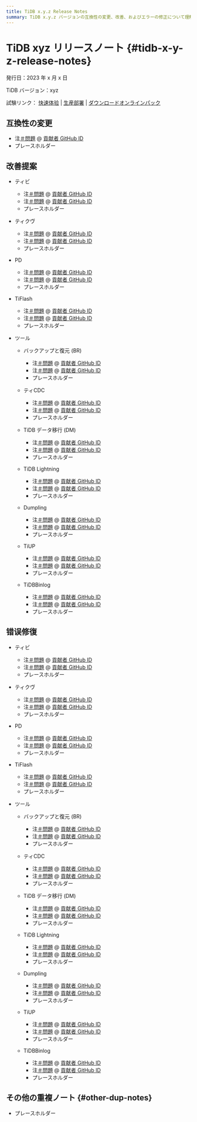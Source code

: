 ```yaml
---
title: TiDB x.y.z Release Notes
summary: TiDB x.y.z バージョンの互換性の変更、改善、およびエラーの修正について理解します。
---
```


# TiDB xyz リリースノート {#tidb-x-y-z-release-notes}

発行日：2023 年 x 月 x 日

TiDB バージョン：xyz

試験リンク： [快速体验](https://docs.pingcap.com/zh/tidb/vx.y/quick-start-with-tidb) | [生産部署](https://docs.pingcap.com/zh/tidb/vx.y/production-deployment-using-tiup) | [ダウンロードオンラインパック](https://cn.pingcap.com/product-community/?version=vx.y.z#version-list)

## 互換性の変更

-   注[＃問題](https://github.com/pingcap/$%7Brepo-name%7D/issues/$%7Bissue-id%7D) @ [貢献者 GitHub ID](https://github.com/$%7Bgithub-id%7D)
-   プレースホルダー

## 改善提案

-   ティビ

    -   注[＃問題](https://github.com/pingcap/tidb/issues/$%7Bissue-id%7D) @ [貢献者 GitHub ID](https://github.com/$%7Bgithub-id%7D)
    -   注[＃問題](https://github.com/pingcap/tidb/issues/$%7Bissue-id%7D) @ [貢献者 GitHub ID](https://github.com/$%7Bgithub-id%7D)
    -   プレースホルダー

-   ティクヴ

    -   注[＃問題](https://github.com/tikv/tikv/issues/$%7Bissue-id%7D) @ [貢献者 GitHub ID](https://github.com/$%7Bgithub-id%7D)
    -   注[＃問題](https://github.com/tikv/tikv/issues/$%7Bissue-id%7D) @ [貢献者 GitHub ID](https://github.com/$%7Bgithub-id%7D)
    -   プレースホルダー

-   PD

    -   注[＃問題](https://github.com/tikv/pd/issues/$%7Bissue-id%7D) @ [貢献者 GitHub ID](https://github.com/$%7Bgithub-id%7D)
    -   注[＃問題](https://github.com/tikv/pd/issues/$%7Bissue-id%7D) @ [貢献者 GitHub ID](https://github.com/$%7Bgithub-id%7D)
    -   プレースホルダー

-   TiFlash

    -   注[＃問題](https://github.com/pingcap/tiflash/issues/$%7Bissue-id%7D) @ [貢献者 GitHub ID](https://github.com/$%7Bgithub-id%7D)
    -   注[＃問題](https://github.com/pingcap/tiflash/issues/$%7Bissue-id%7D) @ [貢献者 GitHub ID](https://github.com/$%7Bgithub-id%7D)
    -   プレースホルダー

-   ツール

    -   バックアップと復元 (BR)

        -   注[＃問題](https://github.com/pingcap/tidb/issues/$%7Bissue-id%7D) @ [貢献者 GitHub ID](https://github.com/$%7Bgithub-id%7D)
        -   注[＃問題](https://github.com/pingcap/tidb/issues/$%7Bissue-id%7D) @ [貢献者 GitHub ID](https://github.com/$%7Bgithub-id%7D)
        -   プレースホルダー

    -   ティCDC

        -   注[＃問題](https://github.com/pingcap/tiflow/issues/$%7Bissue-id%7D) @ [貢献者 GitHub ID](https://github.com/$%7Bgithub-id%7D)
        -   注[＃問題](https://github.com/pingcap/tiflow/issues/$%7Bissue-id%7D) @ [貢献者 GitHub ID](https://github.com/$%7Bgithub-id%7D)
        -   プレースホルダー

    -   TiDB データ移行 (DM)

        -   注[＃問題](https://github.com/pingcap/tiflow/issues/$%7Bissue-id%7D) @ [貢献者 GitHub ID](https://github.com/$%7Bgithub-id%7D)
        -   注[＃問題](https://github.com/pingcap/tiflow/issues/$%7Bissue-id%7D) @ [貢献者 GitHub ID](https://github.com/$%7Bgithub-id%7D)
        -   プレースホルダー

    -   TiDB Lightning

        -   注[＃問題](https://github.com/pingcap/tidb/issues/$%7Bissue-id%7D) @ [貢献者 GitHub ID](https://github.com/$%7Bgithub-id%7D)
        -   注[＃問題](https://github.com/pingcap/tidb/issues/$%7Bissue-id%7D) @ [貢献者 GitHub ID](https://github.com/$%7Bgithub-id%7D)
        -   プレースホルダー

    -   Dumpling

        -   注[＃問題](https://github.com/pingcap/tidb/issues/$%7Bissue-id%7D) @ [貢献者 GitHub ID](https://github.com/$%7Bgithub-id%7D)
        -   注[＃問題](https://github.com/pingcap/tidb/issues/$%7Bissue-id%7D) @ [貢献者 GitHub ID](https://github.com/$%7Bgithub-id%7D)
        -   プレースホルダー

    -   TiUP

        -   注[＃問題](https://github.com/pingcap/tiup/issues/$%7Bissue-id%7D) @ [貢献者 GitHub ID](https://github.com/$%7Bgithub-id%7D)
        -   注[＃問題](https://github.com/pingcap/tiup/issues/$%7Bissue-id%7D) @ [貢献者 GitHub ID](https://github.com/$%7Bgithub-id%7D)
        -   プレースホルダー

    -   TiDBBinlog

        -   注[＃問題](https://github.com/pingcap/tidb-binlog/issues/$%7Bissue-id%7D) @ [貢献者 GitHub ID](https://github.com/$%7Bgithub-id%7D)
        -   注[＃問題](https://github.com/pingcap/tidb-binlog/issues/$%7Bissue-id%7D) @ [貢献者 GitHub ID](https://github.com/$%7Bgithub-id%7D)
        -   プレースホルダー

## 错误修復

-   ティビ

    -   注[＃問題](https://github.com/pingcap/tidb/issues/$%7Bissue-id%7D) @ [貢献者 GitHub ID](https://github.com/$%7Bgithub-id%7D)
    -   注[＃問題](https://github.com/pingcap/tidb/issues/$%7Bissue-id%7D) @ [貢献者 GitHub ID](https://github.com/$%7Bgithub-id%7D)
    -   プレースホルダー

-   ティクヴ

    -   注[＃問題](https://github.com/tikv/tikv/issues/$%7Bissue-id%7D) @ [貢献者 GitHub ID](https://github.com/$%7Bgithub-id%7D)
    -   注[＃問題](https://github.com/tikv/tikv/issues/$%7Bissue-id%7D) @ [貢献者 GitHub ID](https://github.com/$%7Bgithub-id%7D)
    -   プレースホルダー

-   PD

    -   注[＃問題](https://github.com/tikv/pd/issues/$%7Bissue-id%7D) @ [貢献者 GitHub ID](https://github.com/$%7Bgithub-id%7D)
    -   注[＃問題](https://github.com/tikv/pd/issues/$%7Bissue-id%7D) @ [貢献者 GitHub ID](https://github.com/$%7Bgithub-id%7D)
    -   プレースホルダー

-   TiFlash

    -   注[＃問題](https://github.com/pingcap/tiflash/issues/$%7Bissue-id%7D) @ [貢献者 GitHub ID](https://github.com/$%7Bgithub-id%7D)
    -   注[＃問題](https://github.com/pingcap/tiflash/issues/$%7Bissue-id%7D) @ [貢献者 GitHub ID](https://github.com/$%7Bgithub-id%7D)
    -   プレースホルダー

-   ツール

    -   バックアップと復元 (BR)

        -   注[＃問題](https://github.com/pingcap/tidb/issues/$%7Bissue-id%7D) @ [貢献者 GitHub ID](https://github.com/$%7Bgithub-id%7D)
        -   注[＃問題](https://github.com/pingcap/tidb/issues/$%7Bissue-id%7D) @ [貢献者 GitHub ID](https://github.com/$%7Bgithub-id%7D)
        -   プレースホルダー

    -   ティCDC

        -   注[＃問題](https://github.com/pingcap/tiflow/issues/$%7Bissue-id%7D) @ [貢献者 GitHub ID](https://github.com/$%7Bgithub-id%7D)
        -   注[＃問題](https://github.com/pingcap/tiflow/issues/$%7Bissue-id%7D) @ [貢献者 GitHub ID](https://github.com/$%7Bgithub-id%7D)
        -   プレースホルダー

    -   TiDB データ移行 (DM)

        -   注[＃問題](https://github.com/pingcap/tiflow/issues/$%7Bissue-id%7D) @ [貢献者 GitHub ID](https://github.com/$%7Bgithub-id%7D)
        -   注[＃問題](https://github.com/pingcap/tiflow/issues/$%7Bissue-id%7D) @ [貢献者 GitHub ID](https://github.com/$%7Bgithub-id%7D)
        -   プレースホルダー

    -   TiDB Lightning

        -   注[＃問題](https://github.com/pingcap/tidb/issues/$%7Bissue-id%7D) @ [貢献者 GitHub ID](https://github.com/$%7Bgithub-id%7D)
        -   注[＃問題](https://github.com/pingcap/tidb/issues/$%7Bissue-id%7D) @ [貢献者 GitHub ID](https://github.com/$%7Bgithub-id%7D)
        -   プレースホルダー

    -   Dumpling

        -   注[＃問題](https://github.com/pingcap/tidb/issues/$%7Bissue-id%7D) @ [貢献者 GitHub ID](https://github.com/$%7Bgithub-id%7D)
        -   注[＃問題](https://github.com/pingcap/tidb/issues/$%7Bissue-id%7D) @ [貢献者 GitHub ID](https://github.com/$%7Bgithub-id%7D)
        -   プレースホルダー

    -   TiUP

        -   注[＃問題](https://github.com/pingcap/tiup/issues/$%7Bissue-id%7D) @ [貢献者 GitHub ID](https://github.com/$%7Bgithub-id%7D)
        -   注[＃問題](https://github.com/pingcap/tiup/issues/$%7Bissue-id%7D) @ [貢献者 GitHub ID](https://github.com/$%7Bgithub-id%7D)
        -   プレースホルダー

    -   TiDBBinlog

        -   注[＃問題](https://github.com/pingcap/tidb-binlog/issues/$%7Bissue-id%7D) @ [貢献者 GitHub ID](https://github.com/$%7Bgithub-id%7D)
        -   注[＃問題](https://github.com/pingcap/tidb-binlog/issues/$%7Bissue-id%7D) @ [貢献者 GitHub ID](https://github.com/$%7Bgithub-id%7D)
        -   プレースホルダー

## その他の重複ノート {#other-dup-notes}

-   プレースホルダー
